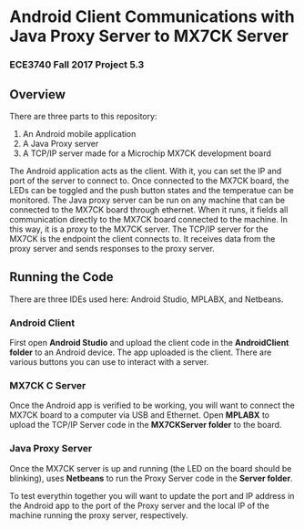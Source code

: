 # Android Client Communications with Java Proxy Server to MX7CK Server
### ECE3740 Fall 2017 Project 5.3

## Overview

There are three parts to this repository:
1. An Android mobile application
2. A Java Proxy server
3. A TCP/IP server made for a Microchip MX7CK development board

The Android application acts as the client. With it, you can set the IP and port of the server to connect to. Once connected to the MX7CK board, the LEDs can be toggled and the push button states and the temperatue can be monitored.
The Java proxy server can be run on any machine that can be connected to the MX7CK board through ethernet. When it runs, it fields all communication directly to the MX7CK board connected to the machine. In this way, it is a proxy to the MX7CK server.
The TCP/IP server for the MX7CK is the endpoint the client connects to. It receives data from the proxy server and sends responses to the proxy server.

## Running the Code
There are three IDEs used here: Android Studio, MPLABX, and Netbeans.

### Android Client
First open **Android Studio** and upload the client code in the **AndroidClient folder** to an Android device. The app uploaded is the client. There are various buttons you can use to interact with a server.

### MX7CK C Server 
Once the Android app is verified to be working, you will want to connect the MX7CK board to a computer via USB and Ethernet. Open **MPLABX** to upload the TCP/IP Server code in the **MX7CKServer folder** to the board.

### Java Proxy Server
Once the MX7CK server is up and running (the LED on the board should be blinking), uses **Netbeans** to run the Proxy Server code in the **Server folder**.

To test everythin together you will want to update the port and IP address in the Android app to the port of the Proxy server and the local IP of the machine running the proxy server, respectively.
